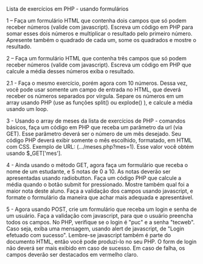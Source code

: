 Lista de exercícios em PHP - usando formulários

1 – Faça um formulário HTML que contenha dois campos que só podem receber números (valide com javascript). Escreva um código em PHP para somar esses dois números e multiplicar o resultado pelo primeiro número. Apresente também o quadrado de cada um, some os quadrados e mostre o resultado.

2 – Faça um formulário HTML que contenha três campos que só podem receber números (valide com javascript). Escreva um código em PHP que calcule a média desses números exiba o resultado.

2.1 - Faça o mesmo exercício, porém agora com 10 números. Dessa vez, você pode usar somente um campo de entrada no HTML, que deverá receber os números separados por vírgula. Separe os números em um array usando PHP (use as funções split() ou explode() ), e calcule a média usando um loop.

3 - Usando o array de meses da lista de exercícios de PHP - comandos básicos, faça um código em PHP que receba um parâmetro da url (via GET). Esse parâmetro deverá ser o número de um mês desejado. Seu código PHP deverá exibir somente o mês escolhido, formatado, em HTML com CSS. Exemplo de URL: (.../meses.php?mes=1). Esse valor você obtém usando $_GET['mes'].

4 - Ainda usando o método GET, agora faça um formulário que receba o nome de um estudante, e 5 notas de 0 a 10. As notas deverão ser apresentadas usando radiobutton. Faça um código PHP que calcule a média quando o botão submit for pressionado. Mostre também qual foi a maior nota deste aluno. Faça a validação dos campos usando javascript, e formate o formulário da maneira que achar mais adequada e apresentável.

5 - Agora usando POST, crie um formulário que receba um login e senha de um usuário. Faça a validação com javascript, para que o usuário preencha todos os campos. No PHP, verifique se o login é "puc" e a senha "tecweb". Caso seja, exiba uma mensagem, usando alert de javascript, de "Login efetuado com sucesso". Lembre-se javascript também é parte do documento HTML, então você pode produzi-lo no seu PHP. O form de login não deverá ser mais exibido em caso de sucesso. Em caso de falha, os campos deverão ser destacados em vermelho claro.